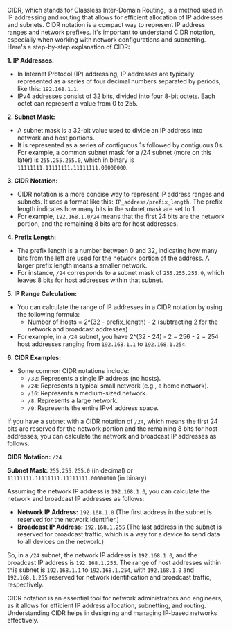 CIDR, which stands for Classless Inter-Domain Routing, is a method used in IP addressing and routing that allows for efficient allocation of IP addresses and subnets. CIDR notation is a compact way to represent IP address ranges and network prefixes. It's important to understand CIDR notation, especially when working with network configurations and subnetting. Here's a step-by-step explanation of CIDR:

**1. IP Addresses:**
   - In Internet Protocol (IP) addressing, IP addresses are typically represented as a series of four decimal numbers separated by periods, like this: `192.168.1.1`.
   - IPv4 addresses consist of 32 bits, divided into four 8-bit octets. Each octet can represent a value from 0 to 255.

**2. Subnet Mask:**
   - A subnet mask is a 32-bit value used to divide an IP address into network and host portions.
   - It is represented as a series of contiguous 1s followed by contiguous 0s. For example, a common subnet mask for a /24 subnet (more on this later) is `255.255.255.0`, which in binary is `11111111.11111111.11111111.00000000`.

**3. CIDR Notation:**
   - CIDR notation is a more concise way to represent IP address ranges and subnets. It uses a format like this: `IP_address/prefix_length`. The prefix length indicates how many bits in the subnet mask are set to 1.
   - For example, `192.168.1.0/24` means that the first 24 bits are the network portion, and the remaining 8 bits are for host addresses.

**4. Prefix Length:**
   - The prefix length is a number between 0 and 32, indicating how many bits from the left are used for the network portion of the address. A larger prefix length means a smaller network.
   - For instance, `/24` corresponds to a subnet mask of `255.255.255.0`, which leaves 8 bits for host addresses within that subnet.

**5. IP Range Calculation:**
   - You can calculate the range of IP addresses in a CIDR notation by using the following formula:
     - Number of Hosts = 2^(32 - prefix_length) - 2 (subtracting 2 for the network and broadcast addresses)
   - For example, in a `/24` subnet, you have 2^(32 - 24) - 2 = 256 - 2 = 254 host addresses ranging from `192.168.1.1` to `192.168.1.254`.

**6. CIDR Examples:**
   - Some common CIDR notations include:
     - `/32`: Represents a single IP address (no hosts).
     - `/24`: Represents a typical small network (e.g., a home network).
     - `/16`: Represents a medium-sized network.
     - `/8`: Represents a large network.
     - `/0`: Represents the entire IPv4 address space.
     
If you have a subnet with a CIDR notation of `/24`, which means the first 24 bits are reserved for the network portion and the remaining 8 bits for host addresses, you can calculate the network and broadcast IP addresses as follows:

**CIDR Notation:** `/24`

**Subnet Mask:** `255.255.255.0` (in decimal) or `11111111.11111111.11111111.00000000` (in binary)

Assuming the network IP address is `192.168.1.0`, you can calculate the network and broadcast IP addresses as follows:

- **Network IP Address:** `192.168.1.0` (The first address in the subnet is reserved for the network identifier.)
- **Broadcast IP Address:** `192.168.1.255` (The last address in the subnet is reserved for broadcast traffic, which is a way for a device to send data to all devices on the network.)

So, in a `/24` subnet, the network IP address is `192.168.1.0`, and the broadcast IP address is `192.168.1.255`. The range of host addresses within this subnet is `192.168.1.1` to `192.168.1.254`, with `192.168.1.0` and `192.168.1.255` reserved for network identification and broadcast traffic, respectively.

CIDR notation is an essential tool for network administrators and engineers, as it allows for efficient IP address allocation, subnetting, and routing. Understanding CIDR helps in designing and managing IP-based networks effectively.
